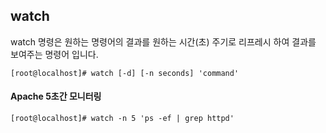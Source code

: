 ## watch

watch 명령은 원하는 명령어의 결과를 원하는 시간(초) 주기로 리프레시 하여 결과를 보여주는 명령어 입니다.

```
[root@localhost]# watch [-d] [-n seconds] 'command'
```

#### Apache 5초간 모니터링

```
[root@localhost]# watch -n 5 'ps -ef | grep httpd'
```

